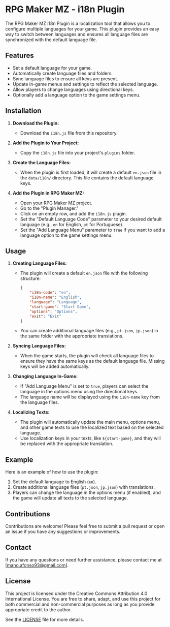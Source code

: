 # RPG Maker MZ - i18n Plugin

The RPG Maker MZ i18n Plugin is a localization tool that allows you to configure multiple languages for your game. This plugin provides an easy way to switch between languages and ensures all language files are synchronized with the default language file.

## Features

- Set a default language for your game.
- Automatically create language files and folders.
- Sync language files to ensure all keys are present.
- Update in-game menus and settings to reflect the selected language.
- Allow players to change languages using directional keys.
- Optionally add a language option to the game settings menu.

## Installation

1. **Download the Plugin:**
   - Download the `i18n.js` file from this repository.

2. **Add the Plugin to Your Project:**
   - Copy the `i18n.js` file into your project's `plugins` folder.

3. **Create the Language Files:**
   - When the plugin is first loaded, it will create a default `en.json` file in the `data/i18n/` directory. This file contains the default language keys.

4. **Add the Plugin in RPG Maker MZ:**
   - Open your RPG Maker MZ project.
   - Go to the "Plugin Manager."
   - Click on an empty row, and add the `i18n.js` plugin.
   - Set the "Default Language Code" parameter to your desired default language (e.g., `en` for English, `pt` for Portuguese).
   - Set the "Add Language Menu" parameter to `true` if you want to add a language option to the game settings menu.

## Usage

1. **Creating Language Files:**
   - The plugin will create a default `en.json` file with the following structure:
     ```json
     {
         "i18n-code": "en",
         "i18n-name": "English",
         "language": "Language",
         "start-game": "Start Game",
         "options": "Options",
         "exit": "Exit"
     }
     ```
   - You can create additional language files (e.g., `pt.json`, `jp.json`) in the same folder with the appropriate translations.

2. **Syncing Language Files:**
   - When the game starts, the plugin will check all language files to ensure they have the same keys as the default language file. Missing keys will be added automatically.

3. **Changing Language In-Game:**
   - If "Add Language Menu" is set to `true`, players can select the language in the options menu using the directional keys.
   - The language name will be displayed using the `i18n-name` key from the language files.

4. **Localizing Texts:**
   - The plugin will automatically update the main menu, options menu, and other game texts to use the localized text based on the selected language.
   - Use localization keys in your texts, like `${start-game}`, and they will be replaced with the appropriate translation.

## Example

Here is an example of how to use the plugin:

1. Set the default language to English (`en`).
2. Create additional language files (`pt.json`, `jp.json`) with translations.
3. Players can change the language in the options menu (if enabled), and the game will update all texts to the selected language.

## Contributions

Contributions are welcome! Please feel free to submit a pull request or open an issue if you have any suggestions or improvements.

## Contact

If you have any questions or need further assistance, please contact me at [mano.afonso93@gmail.com].

## License

This project is licensed under the Creative Commons Attribution 4.0 International License. You are free to share, adapt, and use this project for both commercial and non-commercial purposes as long as you provide appropriate credit to the author.

See the [LICENSE](LICENSE) file for more details.
